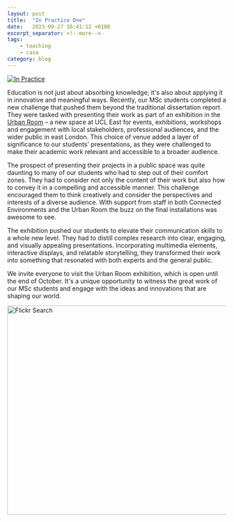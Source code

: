 ```yaml
---
layout: post
title:  "In Practice One"
date:   2023-09-27 16:41:12 +0100
excerpt_separator: <!--more-->
tags: 
    - teaching
    - casa
category: blog 
---
```


<a href="https://www.flickr.com/photos/pseudonomad/53217680201/in/datetaken-public/" title="In Practice"><img src="https://live.staticflickr.com/65535/53217680201_c02e010e10_z.jpg" alt="In Practice"/></a>

Education is not just about absorbing knowledge; it's also about applying it in innovative and meaningful ways. Recently, our MSc students completed a new challenge that pushed them beyond the traditional dissertation report. They were tasked with presenting their work as part of an exhibition in the [Urban Room](https://www.ucl.ac.uk/urban-lab/about/ucl-east/ucl-urban-room) – a new space at UCL East for events, exhibitions, workshops and engagement with local stakeholders, professional audiences, and the wider public in east London. This choice of venue added a layer of significance to our students' presentations, as they were challenged to make their academic work relevant and accessible to a broader audience.

<!--more-->

The prospect of presenting their projects in a public space was quite daunting to many of our students who had to step out of their comfort zones. They had to consider not only the content of their work but also how to convey it in a compelling and accessible manner. This challenge encouraged them to think creatively and consider the perspectives and interests of a diverse audience. With support from staff in both Connected Environments and the Urban Room the buzz on the final installations was awesome to see.

The exhibition pushed our students to elevate their communication skills to a whole new level. They had to distill complex research into clear, engaging, and visually appealing presentations. Incorporating multimedia elements, interactive displays, and relatable storytelling, they transformed their work into something that resonated with both experts and the general public.

We invite everyone to visit the Urban Room exhibition, which is open until the end of October. It's a unique opportunity to witness the great work of our MSc students and engage with the ideas and innovations that are shaping our world. 

<a data-flickr-embed="true" href="https://www.flickr.com/search/?sort&#x3D;date-taken-desc&amp;safe_search&#x3D;1&amp;tags&#x3D;inpractice2023&amp;user_id&#x3D;96635144%40N00&amp;view_all&#x3D;1" title="Flickr Search"><img src="https://live.staticflickr.com/65535/53137763327_7ea1f14047_z.jpg" width="640" height="480" alt="Flickr Search"/></a><script async src="//embedr.flickr.com/assets/client-code.js" charset="utf-8"></script>